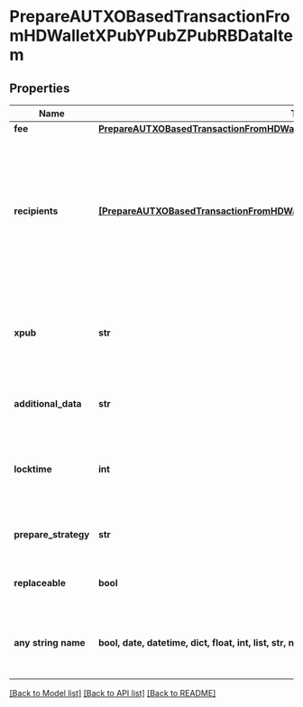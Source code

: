 # PrepareAUTXOBasedTransactionFromHDWalletXPubYPubZPubRBDataItem


## Properties
Name | Type | Description | Notes
------------ | ------------- | ------------- | -------------
**fee** | [**PrepareAUTXOBasedTransactionFromHDWalletXPubYPubZPubRBDataItemFee**](PrepareAUTXOBasedTransactionFromHDWalletXPubYPubZPubRBDataItemFee.md) |  | 
**recipients** | [**[PrepareAUTXOBasedTransactionFromHDWalletXPubYPubZPubRBDataItemRecipientsInner]**](PrepareAUTXOBasedTransactionFromHDWalletXPubYPubZPubRBDataItemRecipientsInner.md) | Represents a list of recipient addresses with the respective amounts. In account-based protocols like Ethereum there is only one address in this list. | 
**xpub** | **str** | Defines the account extended publicly known key which is used to derive all child public keys. | 
**additional_data** | **str** | Representation of the additional data. | [optional] 
**locktime** | **int** | Represents the time at which a particular transaction can be added to the blockchain. | [optional] 
**prepare_strategy** | **str** | Representation of the transaction&#39;s strategy type | [optional] 
**replaceable** | **bool** | Representation of whether the transaction is replaceable | [optional] 
**any string name** | **bool, date, datetime, dict, float, int, list, str, none_type** | any string name can be used but the value must be the correct type | [optional]

[[Back to Model list]](../README.md#documentation-for-models) [[Back to API list]](../README.md#documentation-for-api-endpoints) [[Back to README]](../README.md)


